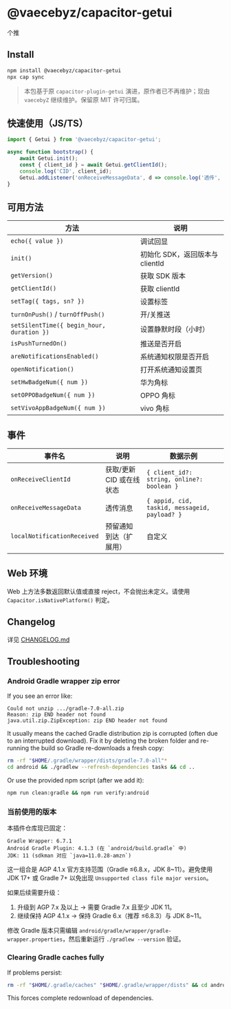 # @vaecebyz/capacitor-getui

个推

## Install

```bash
npm install @vaecebyz/capacitor-getui
npx cap sync
```

> 本包基于原 `capacitor-plugin-getui` 演进，原作者已不再维护；现由 `vaecebyZ` 继续维护。保留原 MIT 许可归属。

## 快速使用（JS/TS）

```ts
import { Getui } from '@vaecebyz/capacitor-getui';

async function bootstrap() {
	await Getui.init();
	const { client_id } = await Getui.getClientId();
	console.log('CID', client_id);
	Getui.addListener('onReceiveMessageData', d => console.log('透传', d));
}
```

## 可用方法

| 方法 | 说明 |
| ---- | ---- |
| `echo({ value })` | 调试回显 |
| `init()` | 初始化 SDK，返回版本与 clientId |
| `getVersion()` | 获取 SDK 版本 |
| `getClientId()` | 获取 clientId |
| `setTag({ tags, sn? })` | 设置标签 |
| `turnOnPush()` / `turnOffPush()` | 开/关推送 |
| `setSilentTime({ begin_hour, duration })` | 设置静默时段（小时） |
| `isPushTurnedOn()` | 推送是否开启 |
| `areNotificationsEnabled()` | 系统通知权限是否开启 |
| `openNotification()` | 打开系统通知设置页 |
| `setHwBadgeNum({ num })` | 华为角标 |
| `setOPPOBadgeNum({ num })` | OPPO 角标 |
| `setVivoAppBadgeNum({ num })` | vivo 角标 |

## 事件

| 事件名 | 说明 | 数据示例 |
| ------ | ---- | -------- |
| `onReceiveClientId` | 获取/更新 CID 或在线状态 | `{ client_id?: string, online?: boolean }` |
| `onReceiveMessageData` | 透传消息 | `{ appid, cid, taskid, messageid, payload? }` |
| `localNotificationReceived` | 预留通知到达（扩展用） | 自定义 |

## Web 环境
Web 上方法多数返回默认值或直接 reject，不会抛出未定义。请使用 `Capacitor.isNativePlatform()` 判定。

## Changelog
详见 [CHANGELOG.md](./CHANGELOG.md)

## Troubleshooting

### Android Gradle wrapper zip error

If you see an error like:

```
Could not unzip .../gradle-7.0-all.zip
Reason: zip END header not found
java.util.zip.ZipException: zip END header not found
```

It usually means the cached Gradle distribution zip is corrupted (often due to an interrupted download). Fix it by deleting the broken folder and re-running the build so Gradle re-downloads a fresh copy:

```bash
rm -rf "$HOME/.gradle/wrapper/dists/gradle-7.0-all"*
cd android && ./gradlew --refresh-dependencies tasks && cd ..
```

Or use the provided npm script (after we add it):

```bash
npm run clean:gradle && npm run verify:android
```

### 当前使用的版本

本插件仓库现已固定：

```
Gradle Wrapper: 6.7.1
Android Gradle Plugin: 4.1.3 (在 `android/build.gradle` 中)
JDK: 11 (sdkman 对应 `java=11.0.28-amzn`)
```

这一组合是 AGP 4.1.x 官方支持范围（Gradle ≤6.8.x，JDK 8~11）。避免使用 JDK 17+ 或 Gradle 7+ 以免出现 `Unsupported class file major version`。

如果后续需要升级：

1. 升级到 AGP 7.x 及以上 → 需要 Gradle 7.x 且至少 JDK 11。
2. 继续保持 AGP 4.1.x → 保持 Gradle 6.x（推荐 ≤6.8.3）与 JDK 8~11。

修改 Gradle 版本只需编辑 `android/gradle/wrapper/gradle-wrapper.properties`，然后重新运行 `./gradlew --version` 验证。

### Clearing Gradle caches fully

If problems persist:

```bash
rm -rf "$HOME/.gradle/caches" "$HOME/.gradle/wrapper/dists" && cd android && ./gradlew build && cd ..
```

This forces complete redownload of dependencies.

